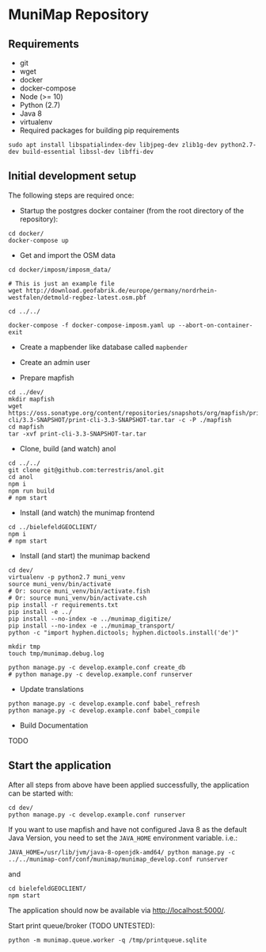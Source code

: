 # MuniMap Repository

## Requirements

* git
* wget
* docker
* docker-compose
* Node (>= 10)
* Python (2.7)
* Java 8
* virtualenv
* Required packages for building pip requirements
```
sudo apt install libspatialindex-dev libjpeg-dev zlib1g-dev python2.7-dev build-essential libssl-dev libffi-dev
```

## Initial development setup

The following steps are required once:

* Startup the postgres docker container (from the root directory of the repository):

```
cd docker/
docker-compose up
```

* Get and import the OSM data

```
cd docker/imposm/imposm_data/

# This is just an example file
wget http://download.geofabrik.de/europe/germany/nordrhein-westfalen/detmold-regbez-latest.osm.pbf

cd ../../

docker-compose -f docker-compose-imposm.yaml up --abort-on-container-exit
```

* Create a mapbender like database called `mapbender`

* Create an admin user

* Prepare mapfish

```
cd ../dev/
mkdir mapfish
wget https://oss.sonatype.org/content/repositories/snapshots/org/mapfish/print/print-cli/3.3-SNAPSHOT/print-cli-3.3-SNAPSHOT-tar.tar -c -P ./mapfish
cd mapfish
tar -xvf print-cli-3.3-SNAPSHOT-tar.tar
``` 

* Clone, build (and watch) anol

```
cd ../../
git clone git@github.com:terrestris/anol.git
cd anol
npm i
npm run build
# npm start
```

* Install (and watch) the munimap frontend

```
cd ../bielefeldGEOCLIENT/
npm i
# npm start
```

* Install (and start) the munimap backend

```
cd dev/
virtualenv -p python2.7 muni_venv
source muni_venv/bin/activate
# Or: source muni_venv/bin/activate.fish
# Or: source muni_venv/bin/activate.csh
pip install -r requirements.txt
pip install -e ../
pip install --no-index -e ../munimap_digitize/
pip install --no-index -e ../munimap_transport/
python -c "import hyphen.dictools; hyphen.dictools.install('de')"

mkdir tmp
touch tmp/munimap.debug.log

python manage.py -c develop.example.conf create_db
# python manage.py -c develop.example.conf runserver
```

* Update translations

```
python manage.py -c develop.example.conf babel_refresh
python manage.py -c develop.example.conf babel_compile
```

* Build Documentation

TODO

## Start the application

After all steps from above have been applied successfully, the application can be started with:

```
cd dev/
python manage.py -c develop.example.conf runserver
```

If you want to use mapfish and have not configured Java 8 as the default Java Version, you need to set the `JAVA_HOME` environment variable. i.e.:
```
JAVA_HOME=/usr/lib/jvm/java-8-openjdk-amd64/ python manage.py -c ../../munimap-conf/conf/munimap/munimap_develop.conf runserver
```

and

```
cd bielefeldGEOCLIENT/
npm start
```

The application should now be available via [http://localhost:5000/](http://localhost:5000/).

Start print queue/broker (TODO UNTESTED):

```
python -m munimap.queue.worker -q /tmp/printqueue.sqlite
```

